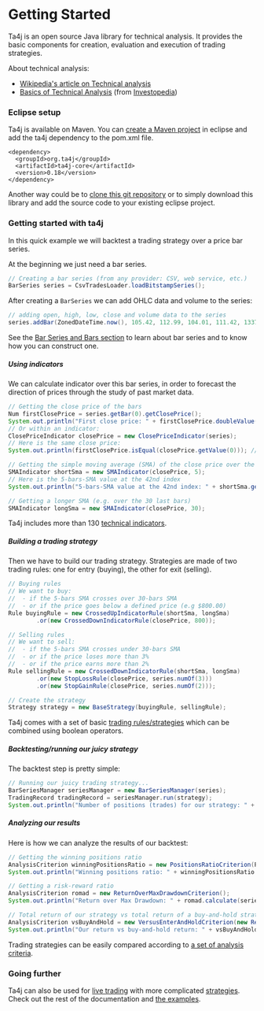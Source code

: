 # Getting Started
Ta4j is an open source Java library for technical analysis. It provides the basic components for creation, evaluation and execution of trading strategies.

About technical analysis:

  * [Wikipedia's article on Technical analysis](http://en.wikipedia.org/wiki/Technical_analysis)
  * [Basics of Technical Analysis](http://www.investopedia.com/university/technical/) (from [Investopedia](http://www.investopedia.com/))

### Eclipse setup

Ta4j is available on Maven. You can [create a Maven project](http://www.tech-recipes.com/rx/39279/create-a-new-maven-project-in-eclipse/) in eclipse and add the ta4j dependency to the pom.xml file.
```
<dependency>
  <groupId>org.ta4j</groupId>
  <artifactId>ta4j-core</artifactId>
  <version>0.18</version>
</dependency>
```
Another way could be to [clone this git repository](https://git-scm.com/book/en/v2/Git-Basics-Getting-a-Git-Repository) or to simply download this library and add the source code to your existing eclipse project.

### Getting started with ta4j

In this quick example we will backtest a trading strategy over a price bar series.

At the beginning we just need a bar series.

```java
// Creating a bar series (from any provider: CSV, web service, etc.)
BarSeries series = CsvTradesLoader.loadBitstampSeries();
```
After creating a `BarSeries` we can add OHLC data and volume to the series:

```java
// adding open, high, low, close and volume data to the series
series.addBar(ZonedDateTime.now(), 105.42, 112.99, 104.01, 111.42, 1337);
```
See the [Bar Series and Bars section](Bar-series-and-bars.html) to learn about bar series and to know how you can construct one.

##### Using indicators

We can calculate indicator over this bar series, in order to forecast the direction of prices through the study of past market data.

```java
// Getting the close price of the bars
Num firstClosePrice = series.getBar(0).getClosePrice();
System.out.println("First close price: " + firstClosePrice.doubleValue());
// Or within an indicator:
ClosePriceIndicator closePrice = new ClosePriceIndicator(series);
// Here is the same close price:
System.out.println(firstClosePrice.isEqual(closePrice.getValue(0))); // equal to firstClosePrice

// Getting the simple moving average (SMA) of the close price over the last 5 bars
SMAIndicator shortSma = new SMAIndicator(closePrice, 5);
// Here is the 5-bars-SMA value at the 42nd index
System.out.println("5-bars-SMA value at the 42nd index: " + shortSma.getValue(42).doubleValue());

// Getting a longer SMA (e.g. over the 30 last bars)
SMAIndicator longSma = new SMAIndicator(closePrice, 30);
```
Ta4j includes more than 130 [technical indicators](Technical-indicators.html).

##### Building a trading strategy

Then we have to build our trading strategy. Strategies are made of two trading rules: one for entry (buying), the other for exit (selling).

```java
// Buying rules
// We want to buy:
//  - if the 5-bars SMA crosses over 30-bars SMA
//  - or if the price goes below a defined price (e.g $800.00)
Rule buyingRule = new CrossedUpIndicatorRule(shortSma, longSma)
        .or(new CrossedDownIndicatorRule(closePrice, 800));

// Selling rules
// We want to sell:
//  - if the 5-bars SMA crosses under 30-bars SMA
//  - or if the price loses more than 3%
//  - or if the price earns more than 2%
Rule sellingRule = new CrossedDownIndicatorRule(shortSma, longSma)
        .or(new StopLossRule(closePrice, series.numOf(3)))
        .or(new StopGainRule(closePrice, series.numOf(2)));

// Create the strategy
Strategy strategy = new BaseStrategy(buyingRule, sellingRule);
```

Ta4j comes with a set of basic [trading rules/strategies](Trading-strategies.html) which can be combined using boolean operators.

##### Backtesting/running our juicy strategy

The backtest step is pretty simple:

```java
// Running our juicy trading strategy...
BarSeriesManager seriesManager = new BarSeriesManager(series);
TradingRecord tradingRecord = seriesManager.run(strategy);
System.out.println("Number of positions (trades) for our strategy: " + tradingRecord.getPositionCount());
```

##### Analyzing our results

Here is how we can analyze the results of our backtest:

```java
// Getting the winning positions ratio
AnalysisCriterion winningPositionsRatio = new PositionsRatioCriterion(PositionFilter.PROFIT);
System.out.println("Winning positions ratio: " + winningPositionsRatio.calculate(series, tradingRecord));

// Getting a risk-reward ratio
AnalysisCriterion romad = new ReturnOverMaxDrawdownCriterion();
System.out.println("Return over Max Drawdown: " + romad.calculate(series, tradingRecord));

// Total return of our strategy vs total return of a buy-and-hold strategy
AnalysisCriterion vsBuyAndHold = new VersusEnterAndHoldCriterion(new ReturnCriterion());
System.out.println("Our return vs buy-and-hold return: " + vsBuyAndHold.calculate(series, tradingRecord));
```

Trading strategies can be easily compared according to [a set of analysis criteria](Backtesting.html).

### Going further

Ta4j can also be used for [live trading](Live-trading.html) with more complicated [strategies](Trading-strategies.html). Check out the rest of the documentation and [the examples](Usage-examples.html).